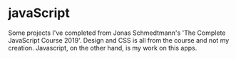 # javaScript

Some projects I've completed from Jonas Schmedtmann's 'The Complete JavaScript Course 2019'.
Design and CSS is all from the course and not my creation.
Javascript, on the other hand, is my work on this apps. 
